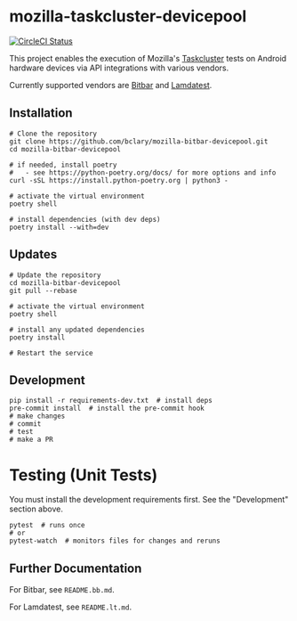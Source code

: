 # mozilla-taskcluster-devicepool

[![CircleCI Status](https://circleci.com/gh/mozilla-platform-ops/mozilla-bitbar-devicepool.svg?style=svg)](https://app.circleci.com/pipelines/github/mozilla-platform-ops/mozilla-bitbar-devicepool)


This project enables the execution of Mozilla's [Taskcluster](https://taskcluster.net/) tests on Android hardware devices via API integrations with various vendors.

Currently supported vendors are [Bitbar](https://bitbar.com/) and [Lamdatest](https://www.lambdatest.com/).

## Installation

```
# Clone the repository
git clone https://github.com/bclary/mozilla-bitbar-devicepool.git
cd mozilla-bitbar-devicepool

# if needed, install poetry
#   - see https://python-poetry.org/docs/ for more options and info
curl -sSL https://install.python-poetry.org | python3 -

# activate the virtual environment
poetry shell

# install dependencies (with dev deps)
poetry install --with=dev

```

## Updates

```
# Update the repository
cd mozilla-bitbar-devicepool
git pull --rebase

# activate the virtual environment
poetry shell

# install any updated dependencies
poetry install

# Restart the service
```

## Development

```
pip install -r requirements-dev.txt  # install deps
pre-commit install  # install the pre-commit hook
# make changes
# commit
# test
# make a PR
```

# Testing (Unit Tests)

You must install the development requirements first.  See the "Development" section above.

```
pytest  # runs once
# or
pytest-watch  # monitors files for changes and reruns
```


## Further Documentation

For Bitbar, see `README.bb.md`.

For Lamdatest, see `README.lt.md`.
